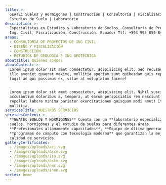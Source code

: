 ```yaml
---
title: >-
  GEATEC Suelos y Hormigones | Construcción | Consultoría | Fiscalización |
  Estudios de Suelo | Laboratorio
description: >-
  Especialistas en Estudios y Laboratorio de Suelos, Consultoría de Proyectos de
  Ing. Civil, Fiscalización, Construcción. Ecuador Tlf: +593 995 850 844
areas:
  - CONSULTORÍA DE PROYECTOS DE ING CIVIL
  - DISEÑO Y FISCALIZACIÓN
  - CONSTRUCCIÓN
  - ESTUDIOS DE GEOLOGÍA E ING GEOTÉCNICA
aboutTitle: Quiénes somos?
aboutContent: >-
  Lorem ipsum dolor sit amet consectetur, adipisicing elit. Sed recusandae sint
  illo eveniet quaerat maxime, mollitia aperiam sunt quibusdam quis repudiandae
  fugit ad qui possimus ex, vitae at voluptatum facere!  


  Lorem ipsum dolor sit amet consectetur, adipisicing elit. Nihil suscipit
  accusantium doloribus a, tempora, ut earum perspiciatis rem nesciunt velit
  repellat labore minima pariatur exercitationem quisquam modi amet! Itaque,
  mollitia.
servicesTitle: NUESTROS SERVICIOS
servicesContent: >-
  **GEATEC SUELOS Y HORMIGONES** Cuenta con un **laboratorio especializado** en
  suelos, hormigones y el estudio de suelos para diferentes áreas.
  **Profesionales altamamente capacitados**, **Equipo de última generación** y
  **programas de cómputo con tecnología moderna** que garantizan la mejor
  calidad de servicios.
galleryCertificates:
  - /images/uploads/aci.svg
  - /images/uploads/asce.svg
  - /images/uploads/iso.svg
  - /images/uploads/astm.svg
  - /images/uploads/nec.svg
  - /images/uploads/inen.svg
series: home
---
```


